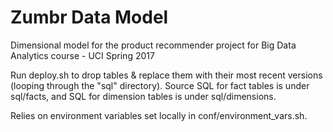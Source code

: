 # Zumbr Data Model
Dimensional model for the product recommender project for Big Data Analytics course - UCI Spring 2017

Run deploy.sh to drop tables & replace them with their most recent versions (looping through the "sql" directory).
Source SQL for fact tables is under sql/facts, and SQL for dimension tables is under sql/dimensions.

Relies on environment variables set locally in conf/environment_vars.sh.
